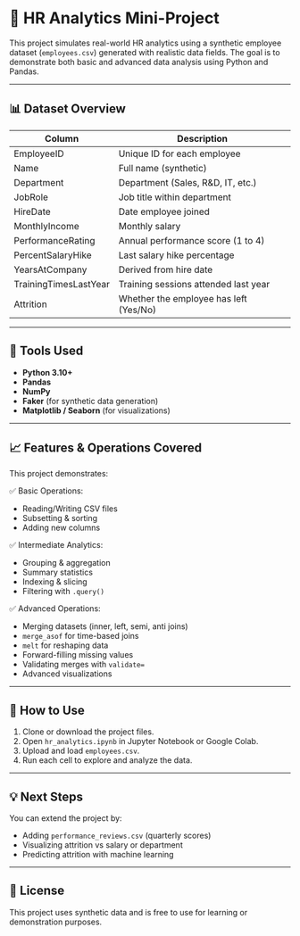 
# 🧠 HR Analytics Mini-Project

This project simulates real-world HR analytics using a synthetic employee dataset (`employees.csv`) generated with realistic data fields. The goal is to demonstrate both basic and advanced data analysis using Python and Pandas.

---

## 📊 Dataset Overview

| Column                  | Description                              |
|-------------------------|------------------------------------------|
| EmployeeID              | Unique ID for each employee              |
| Name                    | Full name (synthetic)                    |
| Department              | Department (Sales, R&D, IT, etc.)        |
| JobRole                 | Job title within department              |
| HireDate               | Date employee joined                     |
| MonthlyIncome           | Monthly salary                           |
| PerformanceRating       | Annual performance score (1 to 4)        |
| PercentSalaryHike       | Last salary hike percentage              |
| YearsAtCompany          | Derived from hire date                   |
| TrainingTimesLastYear   | Training sessions attended last year     |
| Attrition               | Whether the employee has left (Yes/No)   |

---

## 🔧 Tools Used

- **Python 3.10+**
- **Pandas**
- **NumPy**
- **Faker** (for synthetic data generation)
- **Matplotlib / Seaborn** (for visualizations)

---

## 📈 Features & Operations Covered

This project demonstrates:

✅ Basic Operations:
- Reading/Writing CSV files  
- Subsetting & sorting  
- Adding new columns  

✅ Intermediate Analytics:
- Grouping & aggregation  
- Summary statistics  
- Indexing & slicing  
- Filtering with `.query()`  

✅ Advanced Operations:
- Merging datasets (inner, left, semi, anti joins)  
- `merge_asof` for time-based joins  
- `melt` for reshaping data  
- Forward-filling missing values  
- Validating merges with `validate=`  
- Advanced visualizations  

---

## 🚀 How to Use

1. Clone or download the project files.
2. Open `hr_analytics.ipynb` in Jupyter Notebook or Google Colab.
3. Upload and load `employees.csv`.
4. Run each cell to explore and analyze the data.

---

## 💡 Next Steps

You can extend the project by:

- Adding `performance_reviews.csv` (quarterly scores)
- Visualizing attrition vs salary or department
- Predicting attrition with machine learning

---

## 📌 License

This project uses synthetic data and is free to use for learning or demonstration purposes.


